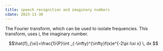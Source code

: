 ```yaml
---
title: speech recognition and imaginary numbers
cdate: 2023-11-30
---
```


The Fourier transform, which can be used to isolate frequencies. This transform, uses i, the imaginary number.

$$\hat{f}_{\xi}=\frac{1}{P}\int _{-\infty}^{\infty}f(x)e^{-2\pi i\xi x} \, dx $$


